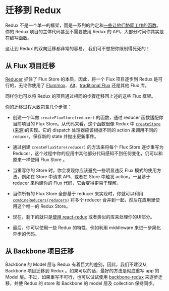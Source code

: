 # 迁移到 Redux

Redux 不是一个单一的框架，而是一系列的约定和[一些让他们协同工作的函数](../api/README.md)。你的 Redux 项目的主体代码甚至不需要使用 Redux 的 API，大部分时间你其实是在编写函数。

这让到 Redux 的双向迁移都非常的容易。
我们可不想把你限制得死死的！

## 从 Flux 项目迁移

[Reducer](../Glossary.md#reducer) 抓住了 Flux Store 的本质，因此，将一个 Flux 项目逐步到 Redux 是可行的，无论你使用了 [Flummox](http://github.com/acdlite/flummox)、[Alt](http://github.com/goatslacker/alt)、[traditional Flux](https://github.com/facebook/flux) 还是其他 Flux 库。

同样你也可以将 Redux 的项目通过相同的步骤迁移回上述的这些 Flux 框架。

你的迁移过程大致包含几个步骤：

* 创建一个叫做 `createFluxStore(reducer)` 的函数，通过 reducer 函数适配你当前项目的 Flux Store。从代码来看，这个函数很像 Redux 中 [`createStore`](../api/createStore.md) ([来源](https://github.com/rackt/redux/blob/master/src/createStore.js))的实现。它的 dispatch 处理器应该根据不同的 action 来调用不同的 `reducer`，保存新的 state 并抛出更新事件。

* 通过创建 `createFluxStore(reducer)` 的方法来将每个 Flux Store 逐步重写为 Reducer，这个过程中你的应用中其他部分代码感知不到任何变化，仍可以和原来一样使用 Flux Store 。

* 当重写你的 Store 时，你会发现你应该避免一些明显违反 Flux 模式的使用方法，例如在 Store 中请求 API、或者在 Store 中触发 action。一旦基于 reducer 来构建你的 Flux 代码，它会变得更易于理解。

* 当你所有的 Flux Store 全部基于 reducer 来实现时，你就可以利用 [`combineReducers(reducers)`](../api/combineReducers.md) 将多个 reducer 合并到一起，然后在应用里使用这个唯一的 Redux Store。

* 现在，剩下的就只是[使用 react-redux](../basics/UsageWithReact.md) 或者类似的库来处理你的UI部分。

* 最后，你可以使用一些 Redux 的特性，例如利用 middleware 来进一步简化异步的代码。


## 从 Backbone 项目迁移

Backbone 的 Model 层与 Redux 有着巨大的差别，因此，我们不建议从 Backbone
 项目迁移到 Redux 。如果可以的话，最好的方法是彻底重写 app 的 Model 层。不过，如果重写不可行，也可以试试使用 [backbone-redux](https://github.com/redbooth/backbone-redux) 来逐步迁移，并使 Redux 的 store 和 Backbone 的 model 层及 collection 保持同步。
